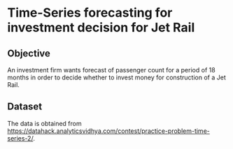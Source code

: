 # Time-Series forecasting for investment decision for Jet Rail

## Objective
An investment firm wants forecast of passenger count for a period of 18 months in order to decide whether to invest money for construction of a Jet Rail. 

## Dataset
The data is obtained from https://datahack.analyticsvidhya.com/contest/practice-problem-time-series-2/.
